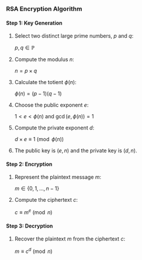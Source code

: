 ### RSA Encryption Algorithm

#### Step 1: Key Generation

1. Select two distinct large prime numbers, $p$ and $q$:

   $p, q \in \mathbb{P}$

2. Compute the modulus $n$:

   $n = p \times q$

3. Calculate the totient $\phi(n)$:

   $\phi(n) = (p - 1)(q - 1)$

4. Choose the public exponent $e$:

   $1 < e < \phi(n)$ and $\gcd(e, \phi(n)) = 1$

5. Compute the private exponent $d$:

   $d \times e \equiv 1 \pmod{\phi(n)}$

6. The public key is $(e, n)$ and the private key is $(d, n)$.

#### Step 2: Encryption

1. Represent the plaintext message $m$:

   $m \in \{0, 1, \ldots, n-1\}$

2. Compute the ciphertext $c$:

   $c \equiv m^e \pmod{n}$

#### Step 3: Decryption

1. Recover the plaintext $m$ from the ciphertext $c$:

   $m \equiv c^d \pmod{n}$
